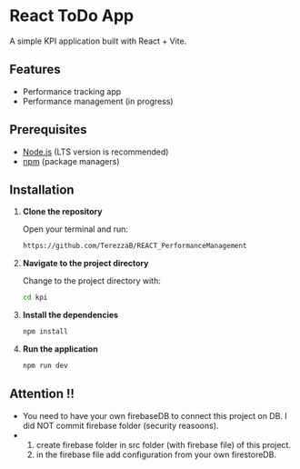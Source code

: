 # React ToDo App

A simple KPI application built with React + Vite.

## Features

- Performance tracking app
- Performance management (in progress)

## Prerequisites

- [Node.js](https://nodejs.org/) (LTS version is recommended)
- [npm](https://www.npmjs.com/) (package managers)

## Installation

1. **Clone the repository**

   Open your terminal and run:

   ```bash
   https://github.com/TerezzaB/REACT_PerformanceManagement

2. **Navigate to the project directory**

   Change to the project directory with:

   ```bash
   cd kpi

3. **Install the dependencies**

   ```bash
   npm install

4. **Run the application**

   ```bash
   npm run dev

## Attention !!
- You need to have your own firebaseDB to connect this project on DB. I did NOT commit firebase folder (security reasoons).
- 1. create firebase folder in src folder (with firebase file) of this project.
  2. in the firebase file add configuration from your own firestoreDB.

